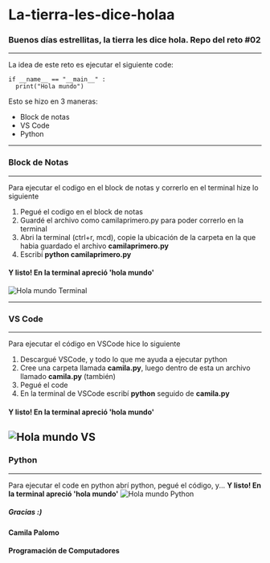 # La-tierra-les-dice-holaa
### Buenos días estrellitas, la tierra les dice hola. Repo del reto #02
---
La idea de este reto es ejecutar el siguiente code:
```
if __name__ == "__main__" :
  print("Hola mundo")
```
Esto se hizo en 3 maneras:
* Block de notas
* VS Code
* Python
---
### Block de Notas
---
Para ejecutar el codigo en el block de notas y correrlo en el terminal hize lo siguiente
1. Pegué el codigo en el block de notas
2. Guardé el archivo como camilaprimero.py para poder correrlo en la terminal
3. Abri la terminal (ctrl+r, mcd), copie la ubicación de la carpeta en la que habia guardado el archivo __camilaprimero.py__
5. Escribí __python camilaprimero.py__
#### Y listo! En la terminal apreció 'hola mundo'
![Hola mundo Terminal](https://github.com/user-attachments/assets/df63cdf5-3039-4089-b094-2cce5a7aaea2)
___
### VS Code
---
Para ejecutar el código en VSCode hice lo siguiente
1. Descargué VSCode, y todo lo que me ayuda a ejecutar python
2. Cree una carpeta llamada __camila.py__, luego dentro de esta un archivo llamado __camila.py__ (también)
3. Pegué el code
4. En la terminal de VSCode escribí __python__ seguido de __camila.py__
#### Y listo! En la terminal apreció 'hola mundo'
![Hola mundo VS](https://github.com/user-attachments/assets/dce6c979-7311-446a-8a4a-9386b2a77c14)
---
### Python
---
Para ejecutar el code en python abrí python, pegué el código, y... __Y listo! En la terminal apreció 'hola mundo'__
![Hola mundo Python](https://github.com/user-attachments/assets/42275f8d-a898-45d1-ae63-9611ff3ec414)

##### Gracias :)
#### Camila Palomo
#### Programación de Computadores
